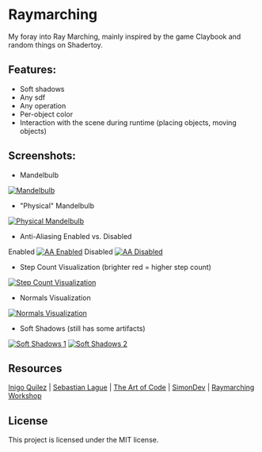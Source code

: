 # Raymarching

My foray into Ray Marching, mainly inspired by the game Claybook and random things on Shadertoy.

## Features:

- Soft shadows
- Any sdf
- Any operation
- Per-object color
- Interaction with the scene during runtime (placing objects, moving objects)

## Screenshots:

- Mandelbulb

[![Mandelbulb](https://i.postimg.cc/NjzYwVx5/image.png)](https://postimg.cc/cvwPRF2S)

- "Physical" Mandelbulb

[![Physical Mandelbulb](https://i.postimg.cc/RCHdBbcq/image.png)](https://postimg.cc/8sTMd4XV)

- Anti-Aliasing Enabled vs. Disabled

Enabled
[![AA Enabled](https://i.postimg.cc/6QRzz2jY/image.png)](https://postimg.cc/XZjwYJ0C)
Disabled
[![AA Disabled](https://i.postimg.cc/cCcbhgJV/image.png)](https://postimg.cc/n9C2cLBk)

- Step Count Visualization (brighter red = higher step count)

[![Step Count Visualization](https://i.postimg.cc/3JcBTCzt/image.png)](https://postimg.cc/6yCRVRWZ)

- Normals Visualization

[![Normals Visualization](https://i.postimg.cc/1tm66fLg/image.png)](https://postimg.cc/sBLvCDfy)

- Soft Shadows (still has some artifacts)

[![Soft Shadows 1](https://i.postimg.cc/C1zQPHKy/image.png)](https://postimg.cc/S2bdj98V)
[![Soft Shadows 2](https://i.postimg.cc/3rP2DC5y/image.png)](https://postimg.cc/grHxCh0d)

## Resources
[Inigo Quilez](https://iquilezles.org/) |
[Sebastian Lague](https://github.com/SebLague/Ray-Marching/tree/master) |
[The Art of Code](https://www.youtube.com/@TheArtofCodeIsCool) |
[SimonDev](https://youtu.be/BNZtUB7yhX4) |
[Raymarching Workshop](https://github.com/electricsquare/raymarching-workshop)

## License
This project is licensed under the MIT license.
